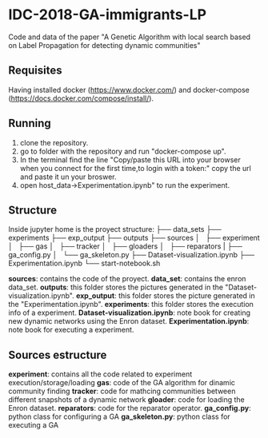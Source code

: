 # IDC-2018-GA-immigrants-LP
Code and data of the paper "A Genetic Algorithm with local search based on Label Propagation for detecting dynamic communities"

## Requisites
Having installed docker (https://www.docker.com/) and docker-compose (https://docs.docker.com/compose/install/).

## Running
1. clone the repository.
2. go to folder with the repository and run "docker-compose up".
3. In the terminal find the line "Copy/paste this URL into your browser when you connect for the first time,to login with a token:"
copy the url and paste it un your broswer.
4. open host_data->Experimentation.ipynb" to run the experiment.

## Structure
Inside jupyter home is the proyect structure:
├── data_sets
├── experiments
├── exp_output
├── outputs
├── sources
│   ├── experiment
│   ├── gas
│   ├── tracker
│   ├── gloaders
│   ├── reparators
|   ├── ga_config.py
│   └── ga_skeleton.py
├── Dataset-visualization.ipynb
├── Experimentation.ipynb
└── start-notebook.sh

**sources**: contains the code of the proyect.
**data_set**: contains the enron data_set.
**outputs**: this folder stores the pictures generated in the "Dataset-visualization.ipynb".
**exp_output**: this folder stores the picture generated in the "Experimentation.ipynb".
**experiments**: this folder stores the execution info of a experiment.
**Dataset-visualization.ipynb**: note book for creating new dynamic networks using the Enron dataset.
**Experimentation.ipynb**: note book for executing a experiment.

## Sources estructure
**experiment**: contains all the code related to experiment execution/storage/loading
**gas**: code of the GA algorithm for dinamic community finding
**tracker**: code for mathcing communities between different snapshots of a dynamic network
**gloader**: code for loading the Enron dataset.
**reparators**: code for the reparator operator.
**ga_config.py**: python class for configuring a GA
**ga_skeleton.py**: python class for executing a GA
